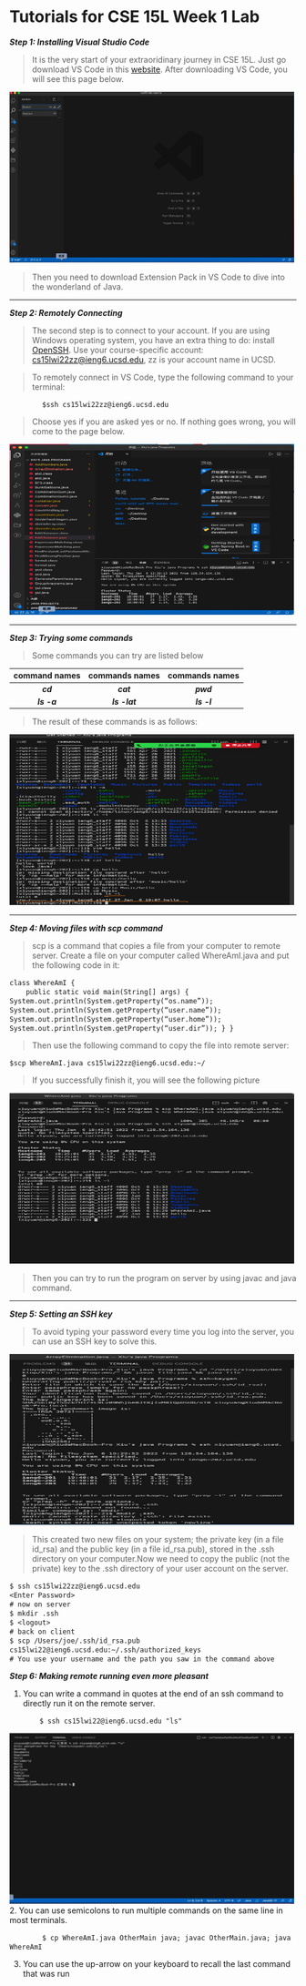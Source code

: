 # Tutorials for CSE 15L Week 1 Lab
***Step 1: Installing Visual Studio Code***
>It is the very start of your extraoridinary journey in CSE 15L. Just go download VS Code in this 
[website][1]. After downloading VS Code, you will see this page below. 

[1]: https://code.visualstudio.com/
<img src = "F81FD3A7-4AAA-4016-90B2-53F5AA67CD2F_1_105_c.jpeg" width = "500" height = "300">
>Then you need to download Extension Pack in VS Code to dive into the wonderland of Java. 

------
***Step 2: Remotely Connecting***
>The second step is to connect to your account. If you are using Windows operating system, you have an extra thing to do: install
[OpenSSH][2]. Use your course-specific account: cs15lwi22zz@ieng6.ucsd.edu, zz is your account name in UCSD. 

[2]: https://docs.microsoft.com/en-us/windows-server/administration/openssh/openssh_install_firstuse
 
 >To remotely connect in VS Code, type the following command to your terminal: 
 
            $ssh cs15lwi22zz@ieng6.ucsd.edu
            
>Choose yes if you are asked yes or no. If nothing goes wrong, you will come to the page below.

<img src = "8B19653C-DEFB-4594-830D-DEF600CAE9F5.jpeg" width = "500" height = "300">

------------
***Step 3: Trying some commands***
>Some commands you can try are listed below

command names|commands names|commands names
:-:|:-:|:-:
***cd***|***cat***|***pwd***
***ls -a***|***ls -lat***|***ls -l***
>The result of these commands is as follows:

<img src = "B22401A6-AAC3-4BAA-BAF8-B0367D1D54CB.jpeg" width = "500" height = "300">

--------
***Step 4: Moving files with scp command***
>scp is a command that copies a file from your computer to remote server. Create a file on your computer called WhereAmI.java and put the following code in it:



    class WhereAmI { 
        public static void main(String[] args) { System.out.println(System.getProperty(“os.name”)); System.out.println(System.getProperty(“user.name”)); System.out.println(System.getProperty(“user.home”)); System.out.println(System.getProperty(“user.dir”)); } }

>Then use the following command to copy the file into remote server:

    $scp WhereAmI.java cs15lwi22zz@ieng6.ucsd.edu:~/

>If you successfully finish it, you will see the following picture

<img src = "7516A757-ED28-4E8E-9651-CACCF9977A81.jpeg" width = "500" height = "300"/>

>Then you can try to run the program on server by using javac and java command. 

----------
***Step 5: Setting an SSH key***
>To avoid typing your password every time you log into the server, you can use an SSH key to solve this. 

<img src = "F73FA9A4-14E1-4057-B656-B93C11784374.jpeg" width = "500" height = "300">

>This created two new files on your system; the private key (in a file id_rsa) and the public key (in a file id_rsa.pub), stored in the .ssh directory on your computer.Now we need to copy the public (not the private) key to the .ssh directory of your user account on the server.

    $ ssh cs15lwi22zz@ieng6.ucsd.edu
    <Enter Password>
    # now on server
    $ mkdir .ssh
    $ <logout>
    # back on client
    $ scp /Users/joe/.ssh/id_rsa.pub cs15lwi22@ieng6.ucsd.edu:~/.ssh/authorized_keys
    # You use your username and the path you saw in the command above

***Step 6: Making remote running even more pleasant***

 1. You can write a command in quotes at the end of an ssh command to directly run it on the remote server. 

            $ ssh cs15lwi22@ieng6.ucsd.edu "ls"
<img src = "B9915899-796D-4F27-8205-C02B01AA5E6C_1_105_c.jpeg" width = "500" height = "300">
 2. You can use semicolons to run multiple commands on the same line in most terminals.

            $ cp WhereAmI.java OtherMain java; javac OtherMain.java; java WhereAmI
 3. You can use the up-arrow on your keyboard to recall the last command that was run
